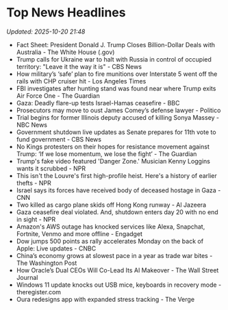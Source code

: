 # Top News Headlines

_Updated: 2025-10-20 21:48_

- Fact Sheet: President Donald J. Trump Closes Billion-Dollar Deals with Australia - The White House (.gov)
- Trump calls for Ukraine war to halt with Russia in control of occupied territory: "Leave it the way it is" - CBS News
- How military’s ‘safe’ plan to fire munitions over Interstate 5 went off the rails with CHP cruiser hit - Los Angeles Times
- FBI investigates after hunting stand was found near where Trump exits Air Force One - The Guardian
- Gaza: Deadly flare-up tests Israel-Hamas ceasefire - BBC
- Prosecutors may move to oust James Comey’s defense lawyer - Politico
- Trial begins for former Illinois deputy accused of killing Sonya Massey - NBC News
- Government shutdown live updates as Senate prepares for 11th vote to fund government - CBS News
- No Kings protesters on their hopes for resistance movement against Trump: ‘If we lose momentum, we lose the fight’ - The Guardian
- Trump's fake video featured 'Danger Zone.' Musician Kenny Loggins wants it scrubbed - NPR
- This isn't the Louvre's first high-profile heist. Here's a history of earlier thefts - NPR
- Israel says its forces have received body of deceased hostage in Gaza - CNN
- Two killed as cargo plane skids off Hong Kong runway - Al Jazeera
- Gaza ceasefire deal violated. And, shutdown enters day 20 with no end in sight - NPR
- Amazon's AWS outage has knocked services like Alexa, Snapchat, Fortnite, Venmo and more offline - Engadget
- Dow jumps 500 points as rally accelerates Monday on the back of Apple: Live updates - CNBC
- China’s economy grows at slowest pace in a year as trade war bites - The Washington Post
- How Oracle’s Dual CEOs Will Co-Lead Its AI Makeover - The Wall Street Journal
- Windows 11 update knocks out USB mice, keyboards in recovery mode - theregister.com
- Oura redesigns app with expanded stress tracking - The Verge